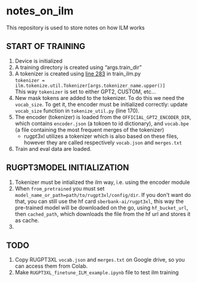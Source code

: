 # notes_on_ilm
This repository is used to store notes on how ILM works

## START OF TRAINING
1. Device is initialized
2. A training directory is created using “args.train_dir”
3. A tokenizer is created using [line 283](https://github.com/chrisdonahue/ilm/blob/master/train_ilm.py#L283) in train_ilm.py  
```tokenizer = ilm.tokenize.util.Tokenizer[args.tokenizer_name.upper()]```  
This way ```tokenizer``` is set to either GPT2, CUSTOM, etc...
4. New mask tokens are added to the tokenizer. To do this we need the ```vocab_size```. To get it, the encoder must be initialized correctly: update ```vocab_size``` function in ```tokenize_util.py``` (line 170).
5. The encoder (tokenizer) is loaded from the ```OFFICIAL_GPT2_ENCODER_DIR```, which contains ```encoder.json``` (a tokoen to id dictionary), and ```vocab.bpe``` (a file containing the most frequent merges of the tokenizer) 
    * rugpt3xl utilizes a tokenizer which is also based on these files, however they are called respectively ```vocab.json``` and ```merges.txt```
6. Train and eval data are loaded.

## RUGPT3MODEL INITIALIZATION
1. Tokenizer must be intialized the ilm way, i.e. using the encoder module
2. When ```from_pretrained``` you must set ```model_name_or_path=path/to/rugpt3xl/config/dir```. If you don't want do that, you can still use the hf card ```sberbank-ai/rugpt3xl```, this way the pre-trained model will be downloaded on the go, using ```hf_bucket_url```, then ```cached_path```, which downloads the file from the hf url and stores it as cache.
3.  

## TODO
1. Copy RUGPT3XL ```vocab.json``` and ```merges.txt``` on Google drive, so you can access them from Colab.
2. Make ```RUGPT3XL_finetune_ILM_example.ipynb``` file to test ilm training 

